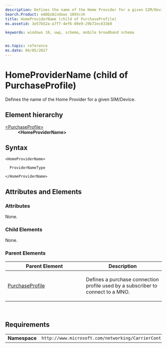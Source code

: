 ```yaml
---
description: Defines the name of the Home Provider for a given SIM/Device.
Search.Product: eADQiWindows 10XVcnh
title: HomeProviderName (child of PurchaseProfile)
ms.assetid: 3e57b52a-a7f7-4ef6-89e9-29b72ec833b0

keywords: windows 10, uwp, schema, mobile broadband schema


ms.topic: reference
ms.date: 04/05/2017
---
```


# HomeProviderName (child of PurchaseProfile)


Defines the name of the Home Provider for a given SIM/Device.

## Element hierarchy

<dl>
<dt><a href="element-purchaseprofile.md">&lt;PurchaseProfile&gt;</a></dt>
<dd><b>&lt;HomeProviderName&gt;</b></dd>
</dl>

## Syntax

``` syntax
<HomeProviderName>

  ProviderNameType

</HomeProviderName>
```

## Attributes and Elements


### Attributes

None.

### Child Elements

None.

### Parent Elements

<table>
<colgroup>
<col width="50%" />
<col width="50%" />
</colgroup>
<thead>
<tr class="header">
<th>Parent Element</th>
<th>Description</th>
</tr>
</thead>
<tbody>
<tr class="odd">
<td><a href="element-purchaseprofile.md">PurchaseProfile</a> </td>
<td><p>Defines a purchase connection profile used by a subscriber to connect to a MNO.</p></td>
</tr>
</tbody>
</table>

 

## Requirements

|          |         |
|----------|--------------|
| **Namespace** | `http://www.microsoft.com/networking/CarrierControl/WWAN/v1` |

 

 



